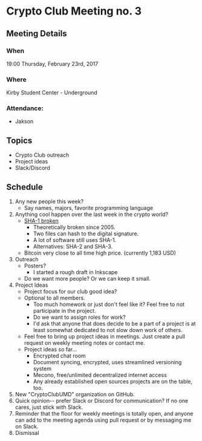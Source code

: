 # Crypto Club Meeting no. 3

## Meeting Details

### When
19:00 Thursday, February 23rd, 2017

### Where
Kirby Student Center - Underground

### Attendance:
* Jakson

## Topics
* Crypto Club outreach
* Project ideas
* Slack/Discord

## Schedule
1. Any new people this week?
	* Say names, majors, favorite programming language
2. Anything cool happen over the last week in the crypto world?
	* [SHA-1 broken](http://shattered.io/)
		* Theoretically broken since 2005.
		* Two files can hash to the digital signature.
		* A lot of software still uses SHA-1.
		* Alternatives: SHA-2 and SHA-3.
	* Bitcoin very close to all time high price. (currently 1,183 USD)
3. Outreach
	* Posters?
		* I started a rough draft in Inkscape
	* Do we want more people? Or we can keep it small.
4. Project Ideas
	* Project focus for our club good idea?
	* Optional to all members.
		* Too much homework or just don't feel like it? Feel free to not participate in the project.
		* Do we want to assign roles for work?
		* I'd ask that anyone that does decide to be a part of a project is at least somewhat dedicated to not slow down work of others.
	* Feel free to bring up project ideas in meetings. Just create a pull request on weekly meeting notes or contact me.
	* Project ideas so far...
		* Encrypted chat room
		* Document syncing, encrypted, uses streamlined versioning system
		* Mecono, free/unlimited decentralized internet access
		* Any already established open sources projects are on the table, too.
5. New "CryptoClubUMD" organization on GitHub.
6. Quick opinion-- prefer Slack or Discord for communication? If no one cares, just stick with Slack.
7. Reminder that the floor for weekly meetings is totally open, and anyone can add to the meeting agenda using pull request or by messaging me on Slack.
8. Dismissal
